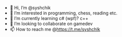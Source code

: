 - 👋 Hi, I’m @syshchik
- 👀 I’m interested in programming, chess, reading etс.
- 🌱 I’m currently learning c# (wpf)? c++
- 💞️ I’m looking to collaborate on gamedev
- 📫 How to reach me @https://t.me/syshchlk

<!---
syshchik/syshchik is a ✨ special ✨ repository because its `README.md` (this file) appears on your GitHub profile.
You can click the Preview link to take a look at your changes.
--->
